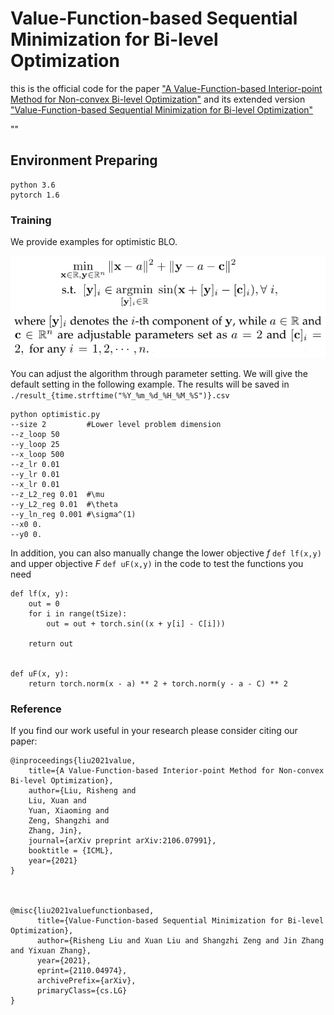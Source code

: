 # Value-Function-based Sequential Minimization for Bi-level Optimization
this is the official code for the paper ["A Value-Function-based Interior-point Method for Non-convex Bi-level Optimization"](https://icml.cc/virtual/2021/poster/9581) and its extended version ["Value-Function-based Sequential Minimization for Bi-level Optimization"](https://arxiv.org/abs/2110.04974)

 ""

## Environment Preparing
```
python 3.6
pytorch 1.6
```

### Training

We provide examples for optimistic BLO.<br>

<div align=center>
  
![optimistic BLO](eq20.png)
</div>

You can adjust the algorithm through parameter setting. We will give the default setting in the following example.
The results will be saved in `./result_{time.strftime("%Y_%m_%d_%H_%M_%S")}.csv`
```
python optimistic.py
--size 2         #Lower level problem dimension
--z_loop 50
--y_loop 25
--x_loop 500
--z_lr 0.01
--y_lr 0.01
--x_lr 0.01
--z_L2_reg 0.01  #\mu
--y_L2_reg 0.01  #\theta
--y_ln_reg 0.001 #\sigma^(1)
--x0 0.
--y0 0.
  ```
  
  In addition, you can also manually change the lower objective *f* ``def lf(x,y)`` and upper objective *F* ``def uF(x,y)`` in the code to test the functions you need
```
def lf(x, y):
    out = 0
    for i in range(tSize):
        out = out + torch.sin((x + y[i] - C[i]))

    return out


def uF(x, y):
    return torch.norm(x - a) ** 2 + torch.norm(y - a - C) ** 2

```
  
  
  
### Reference

If you find our work useful in your research please consider citing our paper:

```
@inproceedings{liu2021value,
	title={A Value-Function-based Interior-point Method for Non-convex Bi-level Optimization},
	author={Liu, Risheng and 
	Liu, Xuan and 
	Yuan, Xiaoming and 
	Zeng, Shangzhi and 
	Zhang, Jin},
	journal={arXiv preprint arXiv:2106.07991},
	booktitle = {ICML},
	year={2021}
}



@misc{liu2021valuefunctionbased,
      title={Value-Function-based Sequential Minimization for Bi-level Optimization}, 
      author={Risheng Liu and Xuan Liu and Shangzhi Zeng and Jin Zhang and Yixuan Zhang},
      year={2021},
      eprint={2110.04974},
      archivePrefix={arXiv},
      primaryClass={cs.LG}
}
```
